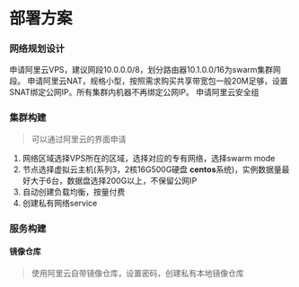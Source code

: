# 部署方案

### 网络规划设计

申请阿里云VPS，建议网段10.0.0.0/8，划分路由器10.1.0.0/16为swarm集群网段。
申请阿里云NAT，规格小型，按照需求购买共享带宽包一般20M足够，设置SNAT绑定公网IP。所有集群内机器不再绑定公网IP。
申请阿里云安全组

### 集群构建
> 可以通过阿里云的界面申请

1. 网络区域选择VPS所在的区域，选择对应的专有网络，选择swarm mode
1. 节点选择虚拟云主机(系列3，2核16G500G硬盘 **centos**系统)，实例数据量最好大于6台，数据盘选择200G以上，不保留公网IP
1. 自动创建负载均衡，按量付费
1. 创建私有网络service

### 服务构建

#### 镜像仓库

> 使用阿里云自带镜像仓库，设置密码，创建私有本地镜像仓库








